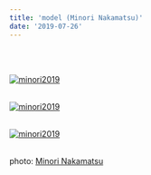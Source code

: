```yaml
---
title: 'model (Minori Nakamatsu)'
date: '2019-07-26'
---
```

<br>
<br>

[![minori2019](/images/minori2019/minori2019_1.jpg)](https://www.instagram.com/pokaryosy/)
<br>
<br>

[![minori2019](/images/minori2019/minori2019_2.jpg)](https://www.instagram.com/pokaryosy/)
<br>
<br>

[![minori2019](/images/minori2019/minori2019_3.jpg)](https://www.instagram.com/pokaryosy/)
<br>
<br>

photo: [Minori Nakamatsu](https://www.instagram.com/ironim_31/)


<br>
<br>
<!-- 
#h1
##h2
###h3
####h4
#####h5
######h6
- brabra is list
**bold text**
_Italic_ or *Italic*

-->